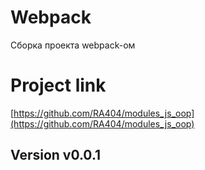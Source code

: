 # Webpack
Сборка проекта webpack-ом
# Project link 
[https://github.com/RA404/modules_js_oop](https://github.com/RA404/modules_js_oop)
## Version v0.0.1
